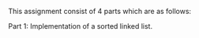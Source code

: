 This assignment consist of 4 parts which are as follows:

Part 1: Implementation of a sorted linked list.

